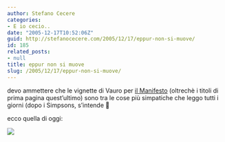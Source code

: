 ```yaml
---
author: Stefano Cecere
categories:
- E io cecio..
date: "2005-12-17T10:52:06Z"
guid: http://stefanocecere.com/2005/12/17/eppur-non-si-muove/
id: 185
related_posts:
- null
title: eppur non si muove
slug: /2005/12/17/eppur-non-si-muove/
---
```


devo ammettere che le vignette di Vauro per [il Manifesto](http://www.ilmanifesto.it/) (oltrechè i titoli di prima pagina quest&#8217;ultimo) sono tra le cose più simpatiche che leggo tutti i giorni (dopo i Simpsons, s&#8217;intende 🙂

ecco quella di oggi:
  
![](/wp-content/vauro.gif)
